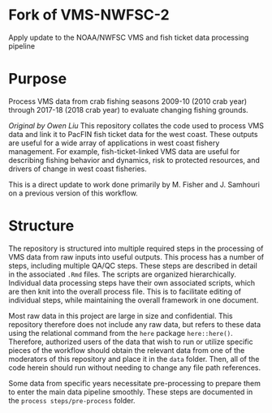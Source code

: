 # Fork of VMS-NWFSC-2
Apply update to the NOAA/NWFSC VMS and fish ticket data processing pipeline

# Purpose
Process VMS data from crab fishing seasons 2009-10 (2010 crab year) through 2017-18 (2018 crab year) to evaluate changing fishing grounds. 

*Original by Owen Liu*
This repository collates the code used to process VMS data and link it to PacFIN fish ticket data for the west coast. These outputs are useful for a wide array of applications in west coast fishery management. For example, fish-ticket-linked VMS data are useful for describing fishing behavior and dynamics, risk to protected resources, and drivers of change in west coast fisheries.

This is a direct update to work done primarily by M. Fisher and J. Samhouri on a previous version of this workflow.

# Structure
The repository is structured into multiple required steps in the processing of VMS data from raw inputs into useful outputs. This process has a number of steps, including multiple QA/QC steps. These steps are described in detail in the associated `.Rmd` files. The scripts are organized hierarchically. Individual data processing steps have their own associated scripts, which are then knit into the overall process file. This is to facilitate editing of individual steps, while maintaining the overall framework in one document.

Most raw data in this project are large in size and confidential. This repository therefore does not include any raw data, but refers to these data using the relational command from the `here` package `here::here()`. Therefore, authorized users of the data that wish to run or utilize specific pieces of the workflow should obtain the relevant data from one of the moderators of this repository and place it in the `data` folder. Then, all of the code herein should run without needing to change any file path references.

Some data from specific years necessitate pre-processing to prepare them to enter the main data pipeline smoothly. These steps are documented in the `process steps/pre-process` folder.